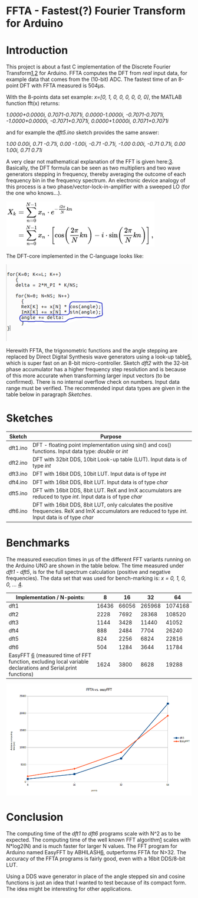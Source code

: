 # FFTA - Fastest(?) Fourier Transform for Arduino

# Introduction
This project is about a fast C implementation of the Discrete Fourier Transform[1],[2] for Arduino.
FFTA computes the DFT from *real* input data, for example data that comes from the (10-bit) ADC. The fastest time of an 8-point DFT with FFTA measured is 504μs.

With the 8-points data set example: *x=[0, 1, 0, 0, 0, 0, 0, 0]*, the MATLAB function fft(x) returns:

*1.0000+0.0000i, 0.7071-0.7071i, 0.0000-1.0000i, -0.7071-0.7071i, -1.0000+0.0000i, -0.7071+0.7071i, 0.0000+1.0000i, 0.7071+0.7071i*

and for example the *dft5.ino* sketch provides the same answer:

*1.00  0.00i, 0.71  -0.71i, 0.00  -1.00i, -0.71  -0.71i, -1.00  0.00i, -0.71  0.71i, 0.00  1.00i, 0.71  0.71i*

A very clear not mathematical explanation of the FFT is given here:[3]. 
Basically, the DFT formula can be seen as two multipliers and two wave generators stepping in frequency, thereby averaging the outcome of each frequency bin in the frequency spectrum. An electronic device analogy of this process is a two phase/vector-lock-in-amplifier with a sweeped LO (for the one who knows...).

![DFT-formula](figures/DFT_formula.png  "DFT-formula")

The DFT-core implemented in the C-language looks like:

![DFT-loops](figures/dft-loop.png  "DFT-loops")

Herewith FFTA, the trigonometric functions and the angle stepping are replaced by Direct Digital Synthesis wave generators using a look-up table[5], which is super fast on an 8-bit micro-controller. Sketch *dft2* with the 32-bit phase accumulator has a higher frequency step resolution and is because of this more accurate when transforming larger input vectors (to be confirmed).
There is no internal overflow check on numbers. Input data range must be verified. The recommended input data types are given in the table below in paragraph *Sketches*.

# Sketches
Sketch | Purpose
------ | -------
dft1.ino | DFT - floating point implementation using sin() and cos() functions. Input data type: *double* or *int*
dft2.ino | DFT with 32bit DDS, 10bit Look-up table (LUT). Input data is of type *int*
dft3.ino | DFT with 16bit DDS, 10bit LUT. Input data is of type *int*
dft4.ino | DFT with 16bit DDS, 8bit LUT. Input data is of type *char*
dft5.ino | DFT with 16bit DDS, 8bit LUT. ReX and ImX accumulators are reduced to type *int*. Input data is of type *char*
dft6.ino | DFT with 16bit DDS, 8bit LUT, only calculates the positive frequencies. ReX and ImX accumulators are reduced to type *int*. Input data is of type *char*

# Benchmarks
The measured execution times in μs of the different FFT variants running on the Arduino UNO are shown in the table below. The time measured under *dft1 - dft5*, is for the full spectrum calculation (positive and negative frequencies). The data set that was used for bench-marking is: *x = 0, 1, 0, 0, ...*  [4].

Implementation / N-points: | 8 | 16 | 32 | 64
-------------------------- | - | -- | -- | --
dft1 | 16436 | 66056 | 265968 | 1074168
dft2 | 2228 | 7692 | 28368 | 108520
dft3 | 1144 | 3428 | 11440 | 41052
dft4 | 888 | 2484 | 7704 | 26240
dft5 | 824 | 2256 | 6824 | 22816
dft6 | 504 | 1284 | 3644 | 11784
EasyFFT [6] (measured time of FFT function, excluding local variable declarations and Serial.print functions) | 1624 | 3800 | 8628 | 19288

![Dft5 vs. EasyFFT](figures/dft5_vs_easyfft.png  "Dft5 vs. EasyFFT")

# Conclusion
The computing time of the *dft1 to dft6* programs scale with N^2 as to be expected. The computing time of the well known FFT algorithm[1] scales with N*log2(N) and is much faster for larger N values.
The FFT program for Arduino named EasyFFT by ABHILASH[6], outperforms FFTA for N>32. The accuracy of the FFTA programs is fairly good, even with a 16bit DDS/8-bit LUT.

Using a DDS wave generator in place of the angle stepped sin and cosine functions is just an idea that I wanted to test because of its compact form. The idea might be interesting for other applications.

[1]: https://en.wikipedia.org/wiki/Fast_Fourier_transform

[2]: http://www.fftw.org/

[3]: https://www.earlevel.com/main/2002/08/31/a-gentle-introduction-to-the-fft/

[4]: http://www.sccon.ca/sccon/fft/fft3.htm

[5]: https://github.com/MartinStokroos/NativeDDS

[6]: https://create.arduino.cc/projecthub/abhilashpatel121/easyfft-fast-fourier-transform-fft-for-arduino-9d2677
